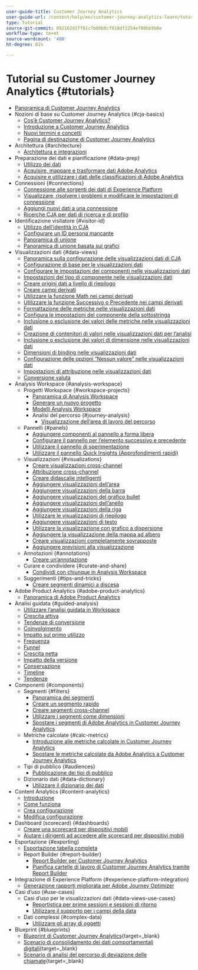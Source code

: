 ```yaml
---
user-guide-title: Customer Journey Analytics
user-guide-url: /content/help/en/customer-journey-analytics-learn/tutorials/overview.html
type: Tutorial
source-git-commit: 892162d27f81c7b09b0cf018df2254ef80bb9b0e
workflow-type: tm+mt
source-wordcount: '488'
ht-degree: 81%

---
```



# Tutorial su Customer Journey Analytics {#tutorials}

+ [Panoramica di Customer Journey Analytics](overview.md)
+ Nozioni di base su Customer Journey Analytics {#cja-basics}
   + [Cos’è Customer Journey Analytics?](cja-basics/what-is-customer-journey-analytics.md)
   + [Introduzione a Customer Journey Analytics](cja-basics/understanding-customer-journey-analytics.md)
   + [Nuovi termini e concetti](cja-basics/new-terms-and-concepts-in-cja.md)
   + [Pagina di destinazione di Customer Journey Analytics](cja-basics/customer-journey-analytics-landing-page.md)
+ Architettura {#architecture}
   + [Architettura e integrazioni](architecture/architecture-and-integrations-of-cja.md)
+ Preparazione dei dati e pianificazione {#data-prep}
   + [Utilizzo dei dati](data-prep/working-with-data-in-cja.md)
   + [Acquisire, mappare e trasformare dati Adobe Analytics](data-prep/ingest-map-and-transform-adobe-analytics-data.md)
   + [Acquisire e utilizzare i dati delle classificazioni di Adobe Analytics](data-prep/ingest-and-use-analytics-classifications.md)
+ Connessioni {#connections}
   + [Connessione alle sorgenti dei dati di Experience Platform](connections/connecting-customer-journey-analytics-to-data-sources-in-platform.md)
   + [Visualizzare, risolvere i problemi e modificare le impostazioni di connessione](connections/connections-details-experience-in-cja.md)
   + [Aggiungi nuovi dati a una connessione](connections/add-past-data-to-an-existing-connection-in-cja.md)
   + [Ricerche CJA per dati di ricerca e di profilo](connections/cja-lookup-data.md)
+ Identificazione visitatore {#visitor-id}
   + [Utilizzo dell’identità in CJA](visitor-id/understanding-how-customer-journey-analytics-uses-identity.md)
   + [Configurare un ID persona mancante](visitor-id/configure-missing-person-id.md)
   + [Panoramica di unione](visitor-id/overview-of-stitching.md)
   + [Panoramica di unione basata sui grafici](visitor-id/graph-based-stitching-overview.md)
+ Visualizzazioni dati {#data-views}
   + [Panoramica sulla configurazione delle visualizzazioni dati di CJA](data-views/overview-of-configuring-data-views-for-cja.md)
   + [Configurazione di base per le visualizzazioni dati](data-views/basic-configuration-for-data-views.md)
   + [Configurare le impostazioni dei componenti nelle visualizzazioni dati](data-views/configuring-component-settings-in-data-views.md)
   + [Impostazioni del tipo di componente nelle visualizzazioni dati](data-views/component-type-settings-in-data-views.md)
   + [Creare origini dati a livello di riepilogo](data-views/create-summary-level-data-sources.md)
   + [Creare campi derivati](data-views/derived-fields-in-cja.md)
   + [Utilizzare la funzione Math nei campi derivati](data-views/use-the-math-function-in-derived-fields.md)
   + [Utilizzare la funzione Successivo o Precedente nei campi derivati](data-views/use-the-next-previous-function-in-derived-fields.md)
   + [Formattazione delle metriche nelle visualizzazioni dati](data-views/formatting-metrics-in-data-views.md)
   + [Configura le impostazioni del componente della sottostringa](data-views/configure-substring-component-settings.md)
   + [Inclusione o esclusione dei valori delle metriche nelle visualizzazioni dati](data-views/include-or-exclude-metric-values-in-data-views.md)
   + [Creazione di contenitori di valori nelle visualizzazioni dati per l’analisi](data-views/creating-value-buckets-in-data-views-for-analysis.md)
   + [Inclusione o esclusione dei valori di dimensione nelle visualizzazioni dati](data-views/include-or-exclude-dimension-values-in-data-views.md)
   + [Dimensioni di binding nelle visualizzazioni dati](data-views/binding-dimensions-in-data-views.md)
   + [Configurazione delle opzioni “Nessun valore” nelle visualizzazioni dati](data-views/configure-no-value-options-in-data-views.md)
   + [Impostazioni di attribuzione nelle visualizzazioni dati](data-views/attribution-settings-in-data-views.md)
   + [Conversione valuta](data-views/currency-conversion.md)
+ Analysis Workspace {#analysis-workspace}
   + Progetti Workspace {#workspace-projects}
      + [Panoramica di Analysis Workspace](analysis-workspace/workspace-projects/analysis-workspace-overview.md)
      + [Generare un nuovo progetto](analysis-workspace/workspace-projects/build-a-new-project.md)
      + [Modelli Analysis Workspace](analysis-workspace/workspace-projects/analysis-workspace-templates.md)
      + Analisi del percorso {#journey-analysis}
         + [Visualizzazione dell’area di lavoro del percorso](analysis-workspace/workspace-projects/journey-analysis/journey-canvas-viz.md)
   + Pannelli {#panels}
      + [Aggiungere componenti al pannello a forma libera](analysis-workspace/panels/add-components-to-the-freeform-panel.md)
      + [Configurare il pannello per l’elemento successivo e precedente](analysis-workspace/panels/configure-next-previous-item-panel.md)
      + [Utilizzare il pannello di sperimentazione](analysis-workspace/panels/use-the-experimentation-panel.md)
      + [Utilizzare il pannello Quick Insights (Approfondimenti rapidi)](analysis-workspace/panels/use-the-quick-insights-panel.md)
   + Visualizzazioni {#visualizations}
      + [Creare visualizzazioni cross-channel](analysis-workspace/visualizations/creating-cross-channel-visualizations-in-customer-journey-analytics.md)
      + [Attribuzione cross-channel](analysis-workspace/visualizations/cross-channel-attribution-in-customer-journey-analytics.md)
      + [Creare didascalie intelligenti](analysis-workspace/visualizations/intelligent-captions.md)
      + [Aggiungere visualizzazioni dell’area](analysis-workspace/visualizations/add-area-visualizations.md)
      + [Aggiungere visualizzazioni della barra](analysis-workspace/visualizations/add-bar-visualizations.md)
      + [Aggiungere visualizzazioni del grafico bullet](analysis-workspace/visualizations/add-bullet-graph-visualizations.md)
      + [Aggiungere visualizzazioni dell’anello](analysis-workspace/visualizations/add-donut-visualizations.md)
      + [Aggiungere visualizzazioni della riga](analysis-workspace/visualizations/add-line-visualizations.md)
      + [Utilizzare le visualizzazioni di riepilogo](analysis-workspace/visualizations/use-summary-visualizations.md)
      + [Aggiungere visualizzazioni di testo](analysis-workspace/visualizations/add-text-visualizations.md)
      + [Utilizzare la visualizzazione con grafico a dispersione](analysis-workspace/visualizations/use-scatterplot-visualizations.md)
      + [Aggiungere la visualizzazione della mappa ad albero](analysis-workspace/visualizations/add-treemap-visualizations.md)
      + [Creare visualizzazioni completamente sovrapposte](analysis-workspace/visualizations/create-stacked-visualizations.md)
      + [Aggiungere previsioni alla visualizzazione](analysis-workspace/visualizations/forecasting.md)
   + Annotazioni {#annotations}
      + [Creare un’annotazione](analysis-workspace/annotations/create-an-annotation.md)
   + Curare e condividere {#curate-and-share}
      + [Condividi con chiunque in Analysis Workspace](analysis-workspace/curate-and-share/share-with-anyone-in-analysis-workspace.md)
   + Suggerimenti {#tips-and-tricks}
      + [Creare segmenti dinamici a discesa](analysis-workspace/tips-and-tricks/dynamic-drop-downs.md)
+ Adobe Product Analytics {#adobe-product-analytics}
   + [Panoramica di Adobe Product Analytics](adobe-product-analytics/adobe-product-analytics-overview.md)
+ Analisi guidata {#guided-analysis}
   + [Utilizzare l’analisi guidata in Workspace](guided-analysis/guided-analysis-in-workspace.md)
   + [Crescita attiva](guided-analysis/active-growth.md)
   + [Tendenze di conversione](guided-analysis/conversion-trends.md)
   + [Coinvolgimento](guided-analysis/engagement.md)
   + [Impatto sul primo utilizzo](guided-analysis/first-use-impact.md)
   + [Frequenza](guided-analysis/frequency.md)
   + [Funnel](guided-analysis/funnel.md)
   + [Crescita netta](guided-analysis/net-growth.md)
   + [Impatto della versione](guided-analysis/release-impact.md)
   + [Conservazione](guided-analysis/retention.md)
   + [Timeline](guided-analysis/timeline.md)
   + [Tendenze](guided-analysis/trends.md)
+ Componenti {#components}
   + Segmenti {#filters}
      + [Panoramica dei segmenti](components/filters/introduction-to-filters-in-cja.md)
      + [Creare un segmento rapido](components/filters/create-a-quick-filter.md)
      + [Creare segmenti cross-channel](components/filters/creating-cross-channel-filters-in-customer-journey-analytics.md)
      + [Utilizzare i segmenti come dimensioni](components/filters/use-filters-as-dimensions.md)
      + [Spostare i segmenti di Adobe Analytics in Customer Journey Analytics](components/filters/moving-adobe-analytics-segments-to-customer-journey-analytics.md)
   + Metriche calcolate {#calc-metrics}
      + [Introduzione alle metriche calcolate in Customer Journey Analytics](components/calc-metrics/introduction-to-calculated-metrics-in-customer-journey-analytics.md)
      + [Spostare le metriche calcolate da Adobe Analytics a Customer Journey Analytics](components/calc-metrics/moving-your-calculated-metrics-from-adobe-analytics-to-customer-journey-analytics.md)
   + Tipi di pubblico {#audiences}
      + [Pubblicazione dei tipi di pubblico](components/audiences/audience-publishing-for-cja.md)
   + Dizionario dati {#data-dictionary}
      + [Utilizzare il dizionario dei dati](components/data-dictionary/use-data-dictionary.md)
+ Content Analytics {#content-analytics}
   + [Introduzione](content-analytics/introduction-to-content-analytics.md)
   + [Come funziona](content-analytics/how-it-works.md)
   + [Crea configurazione](content-analytics/create-configuration.md)
   + [Modifica configurazione](content-analytics/edit-configuration.md)
+ Dashboard (scorecard) {#dashboards}
   + [Creare una scorecard per dispositivi mobili](dashboards/create-a-mobile-scorecard.md)
   + [Aiutare i dirigenti ad accedere alle scorecard per dispositivi mobili](dashboards/assist-executives-to-access-mobile-scorecards.md)
+ Esportazione {#exporting}
   + [Esportazione tabella completa](exporting/full-table-export.md)
   + Report Builder {#report-builder}
      + [Report Builder per Customer Journey Analytics](exporting/report-builder/report-builder-for-customer-journey-analytics.md)
      + [Pianifica cartelle di lavoro di Customer Journey Analytics tramite Report Builder](exporting/report-builder/schedule-cja-workbooks-using-report-builder.md)
+ Integrazione di Experience Platform {#experience-platform-integration}
   + [Generazione rapporti migliorata per Adobe Journey Optimizer](experience-platform-integration/enhanced-reporting-for-adobe-journey-optimizer.md)
+ Casi d’uso {#use-cases}
   + Casi d’uso per le visualizzazioni dati {#data-views-use-cases}
      + [Reportistica per prime sessioni e sessioni di ritorno](use-cases/data-views-use-cases/first-time-and-returning-sessions.md)
      + [Utilizzare il supporto per i campi della data](use-cases/data-views-use-cases/leverage-date-field-support.md)
   + Dati complessi {#complex-data}
      + [Utilizzare gli array di oggetti](use-cases/complex-data/object-arrays-in-cja.md)
+ Blueprint {#blueprints}
   + [Blueprint di Customer Journey Analytics](https://experienceleague.adobe.com/it/docs/blueprints-learn/architecture/customer-journey-analytics/overview){target=_blank}
   + [Scenario di consolidamento dei dati comportamentali digitali](https://experienceleague.adobe.com/it/docs/analytics-platform/using/cja-usecases/cross-channel/cross-channel){target=_blank}
   + [Scenario di analisi del percorso di deviazione delle chiamate](https://experienceleague.adobe.com/it/docs/analytics-platform/using/cja-usecases/cross-channel/call-center){target=_blank}
